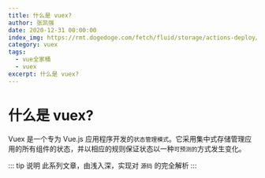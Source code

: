 ```yaml
---
title: 什么是 vuex?
author: 张凯强
date: 2020-12-31 00:00:00
index_img: https://rmt.dogedoge.com/fetch/fluid/storage/actions-deploy/cover.png?w=480&fmt=webp
category: vuex
tags:
  - vue全家桶
  - vuex
excerpt: 什么是 vuex?
---
```



# 什么是 vuex?
Vuex 是一个专为 Vue.js 应用程序开发的`状态管理模式`。它采用集中式存储管理应用的所有组件的状态，并以相应的规则保证状态以一种`可预测的`方式发生变化。

::: tip 说明
此系列文章，由浅入深，实现对 `源码` 的完全解析
:::